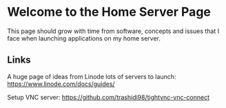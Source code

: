 # Welcome to the Home Server Page

This page should grow with time from software, concepts and issues that I face when launching applications on my home server.


## Links

A huge page of ideas from Linode lots of servers to launch: https://www.linode.com/docs/guides/

Setup VNC server: https://github.com/trashidi98/tightvnc-vnc-connect

